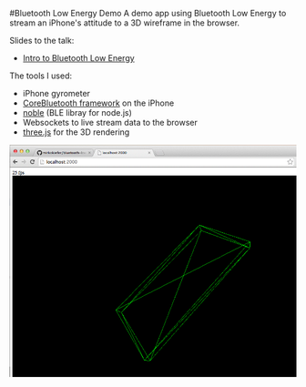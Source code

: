 #Bluetooth Low Energy Demo
A demo app using Bluetooth Low Energy to stream an iPhone's attitude to a 3D wireframe in the browser.

Slides to the talk:
- [Intro to Bluetooth Low Energy](http://www.slideshare.net/mirkokiefer/bluetooth-36199949)

The tools I used:
- iPhone gyrometer
- [CoreBluetooth framework](https://developer.apple.com/library/ios/documentation/NetworkingInternetWeb/Conceptual/CoreBluetooth_concepts/AboutCoreBluetooth/Introduction.html#//apple_ref/doc/uid/TP40013257) on the iPhone
- [noble](https://github.com/sandeepmistry/noble) (BLE libray for node.js)
- Websockets to live stream data to the browser
- [three.js](http://threejs.org/) for the 3D rendering

![screenshot](screenshot.png)
